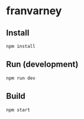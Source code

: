franvarney
==========

## Install
`npm install`

## Run (development)
`npm run dev`

## Build
`npm start`
